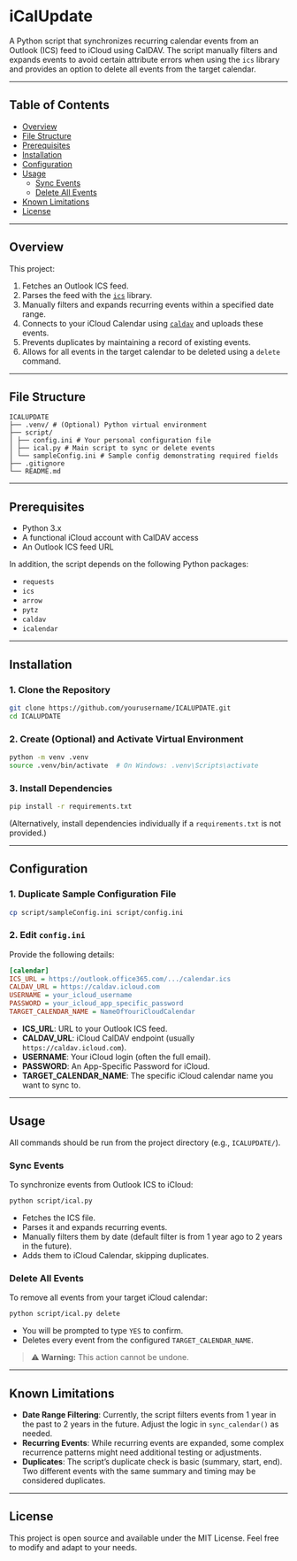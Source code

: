 # iCalUpdate

A Python script that synchronizes recurring calendar events from an Outlook (ICS) feed to iCloud using CalDAV. The script manually filters and expands events to avoid certain attribute errors when using the `ics` library and provides an option to delete all events from the target calendar.

---

## Table of Contents
- [Overview](#overview)
- [File Structure](#file-structure)
- [Prerequisites](#prerequisites)
- [Installation](#installation)
- [Configuration](#configuration)
- [Usage](#usage)
  - [Sync Events](#sync-events)
  - [Delete All Events](#delete-all-events)
- [Known Limitations](#known-limitations)
- [License](#license)

---

## Overview

This project:
1. Fetches an Outlook ICS feed.
2. Parses the feed with the [`ics`](https://pypi.org/project/ics/) library.
3. Manually filters and expands recurring events within a specified date range.
4. Connects to your iCloud Calendar using [`caldav`](https://pypi.org/project/caldav/) and uploads these events.
5. Prevents duplicates by maintaining a record of existing events.
6. Allows for all events in the target calendar to be deleted using a `delete` command.

---

## File Structure
```
ICALUPDATE
├── .venv/ # (Optional) Python virtual environment
├── script/
│ ├── config.ini # Your personal configuration file
│ ├── ical.py # Main script to sync or delete events
│ └── sampleConfig.ini # Sample config demonstrating required fields
├── .gitignore
└── README.md
```

---

## Prerequisites

- Python 3.x
- A functional iCloud account with CalDAV access
- An Outlook ICS feed URL

In addition, the script depends on the following Python packages:
- `requests`
- `ics`
- `arrow`
- `pytz`
- `caldav`
- `icalendar`

---

## Installation

### 1. Clone the Repository

```bash
git clone https://github.com/yourusername/ICALUPDATE.git
cd ICALUPDATE
```

### 2. Create (Optional) and Activate Virtual Environment

```bash
python -m venv .venv
source .venv/bin/activate  # On Windows: .venv\Scripts\activate
```

### 3. Install Dependencies

```bash
pip install -r requirements.txt
```

(Alternatively, install dependencies individually if a `requirements.txt` is not provided.)

---

## Configuration

### 1. Duplicate Sample Configuration File

```bash
cp script/sampleConfig.ini script/config.ini
```

### 2. Edit `config.ini`

Provide the following details:

```ini
[calendar]
ICS_URL = https://outlook.office365.com/.../calendar.ics
CALDAV_URL = https://caldav.icloud.com
USERNAME = your_icloud_username
PASSWORD = your_icloud_app_specific_password
TARGET_CALENDAR_NAME = NameOfYouriCloudCalendar
```

- **ICS_URL**: URL to your Outlook ICS feed.
- **CALDAV_URL**: iCloud CalDAV endpoint (usually `https://caldav.icloud.com`).
- **USERNAME**: Your iCloud login (often the full email).
- **PASSWORD**: An App-Specific Password for iCloud.
- **TARGET_CALENDAR_NAME**: The specific iCloud calendar name you want to sync to.

---

## Usage

All commands should be run from the project directory (e.g., `ICALUPDATE/`).

### Sync Events

To synchronize events from Outlook ICS to iCloud:

```bash
python script/ical.py
```

- Fetches the ICS file.
- Parses it and expands recurring events.
- Manually filters them by date (default filter is from 1 year ago to 2 years in the future).
- Adds them to iCloud Calendar, skipping duplicates.

### Delete All Events

To remove all events from your target iCloud calendar:

```bash
python script/ical.py delete
```

- You will be prompted to type `YES` to confirm.
- Deletes every event from the configured `TARGET_CALENDAR_NAME`.

> ⚠ **Warning:** This action cannot be undone.

---

## Known Limitations

- **Date Range Filtering**: Currently, the script filters events from 1 year in the past to 2 years in the future. Adjust the logic in `sync_calendar()` as needed.
- **Recurring Events**: While recurring events are expanded, some complex recurrence patterns might need additional testing or adjustments.
- **Duplicates**: The script’s duplicate check is basic (summary, start, end). Two different events with the same summary and timing may be considered duplicates.

---

## License

This project is open source and available under the MIT License. Feel free to modify and adapt to your needs.

